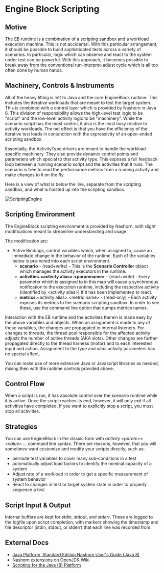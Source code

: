 # Engine Block Scripting

## Motive

The EB runtime is a combination of a scripting sandbox and a workload execution machine. This is not accidental. With this particular arrangement, it should be possible to build sophisticated tests across a variety of scenarios. In particular, logic which can observe and react to the system under test can be powerful. With this approach, it becomes possible to break away from the conventional run-interpret-adjust cycle which is all too often done by human hands.

## Machinery, Controls & Instruments

All of the heavy lifting is left to Java and the core EngineBlock runtime. This includes the iterative workloads that are meant to test the target system. This is combined with a control layer which is provided by Nashorn in Java 8. This division of responsibility allows the high-level test logic to be "script" and the low-level activity logic to be "machinery".  While the scenario script has the most control, it also is the least busy relative to activity workloads. The net effect is that you have the efficiency of the iterative test loads in conjunction with the expressivity of an open-ended scripting sandbox.

Essentially, the ActivityType drivers are meant to handle the workload-specific machinery. They also provide dynamic control points and parameters which special to that activity type. This exposes a full feedback loop between a running scenario script and the activities that it runs. The scenario is free to read the performance metrics from a running activity and make changes to it on the fly.

Here is a view of what is below the line, separate from the scripting sandbox, and what is hoisted up into the scripting sandbox.

![ScriptingEngine](diagrams/artandmachinery.png)

## Scripting Environment

The EngineBlock scripting environment is provided by Nashorn, with slight modifications meant to streamline understanding and usage.

The modification are:

- Active Bindings, control variables which, when assigned to, cause an immediate change in the behavior of the runtime. Each of the variables below is pre-wired into each script environment.
  - __scenario__ - (read+write) - This is the __Scenario Controller__ object which manages the activity executors in the runtime.
  - __activities.&lt;activity alias&gt;.&lt;paramname&gt;__ - (read+write) - Every parameter which is assigned to in this map will cause a synchronous notification to the execution runtime, including the respective activity (identified by &lt;activity alias&gt;) if it has been implemented to react.
  - __metrics__.&lt;activity alias&gt;.&lt;metric name&gt; - (read-only) - Each activity exposes its metrics to the scenario scripting sandbox. In order to see these, use the command line option that dumps metrics names.

Interaction with the EB runtime and the activities therein is made easy by the above variables and objects. When an assignment is made to any of these variables, the changes are propagated to internal listeners. For changes to _threads_, the thread pool responsible for the affected activity adjusts the number of active threads (AKA slots). Other changes are further propagated directly to the thread harness (motor) and to each interested input and action. Assignment to the _type_ and _alias_ activity parameters has no special effect.

You can make use of more extensive Java or Javascript libraries as needed, mixing then with the runtime controls provided above.

## Control Flow

When a script is run, it has absolute control over the scenario runtime while it is active. Once the script reaches its end, however, it will only exit if all activities have completed. If you want to explicitly stop a script, you must stop all activities.

## Strategies

You can use EngineBlock in the classic form with _activity &lt;param&gt;=&lt;value&gt; ..._ command line syntax. There are reasons, however, that you will sometimes want customize and modify your scripts directly, such as:

- permute test variables to cover many sub-conditions in a test
- automatically adjust load factors to identify the nominal capacity of a system
- Adjust rate of a workload in order to get a specific measurement of system behavior
- React to changes in test or target system state in order to properly sequence a test

## Script Input & Output

Internal buffers are kept for _stdin_, _stdout_, and _stderr_. These are logged to the logfile upon script completion, with markers showing the timestamp and file descriptor (stdin, stdout, or stderr) that each line was recorded from.

## External Docs
- [Java Platform, Standard Edition Nashorn User's Guide (Java 8)](https://docs.oracle.com/javase/8/docs/technotes/guides/scripting/nashorn/api.html)
- [Nashorn extensions on OpenJDK Wiki](https://wiki.openjdk.java.net/display/Nashorn/Nashorn+extensions)
- [Scripting for the Java (8) Platform](http://docs.oracle.com/javase/8/docs/technotes/guides/scripting/)
